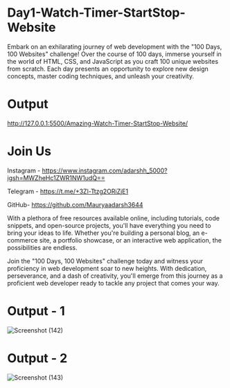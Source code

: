 # Day1-Watch-Timer-StartStop-Website
Embark on an exhilarating journey of web development with the "100 Days, 100 Websites" challenge! Over the course of 100 days, immerse yourself in the world of HTML, CSS, and JavaScript as you craft 100 unique websites from scratch. Each day presents an opportunity to explore new design concepts, master coding techniques, and unleash your creativity.

# Output
   http://127.0.0.1:5500/Amazing-Watch-Timer-StartStop-Website/

# Join Us

Instagram - https://www.instagram.com/adarshh_5000?igsh=MWZheHc1ZWR1NW1udQ==

Telegram - https://t.me/+3Zl-Ttzg2ORiZjE1

GitHub- https://github.com/Mauryaadarsh3644

With a plethora of free resources available online, including tutorials, code snippets, and open-source projects, you'll have everything you need to bring your ideas to life. Whether you're building a personal blog, an e-commerce site, a portfolio showcase, or an interactive web application, the possibilities are endless.

Join the "100 Days, 100 Websites" challenge today and witness your proficiency in web development soar to new heights. With dedication, perseverance, and a dash of creativity, you'll emerge from this journey as a proficient web developer ready to tackle any project that comes your way.

# Output - 1

![Screenshot (142)](https://github.com/QuantumCoding123/Day-64-Amazing-Watch-Timer-StartStop-Website/assets/166281221/cd06c31a-0eb0-4898-bdcb-a4ced4b133f5)

# Output - 2

![Screenshot (143)](https://github.com/QuantumCoding123/Day-64-Amazing-Watch-Timer-StartStop-Website/assets/166281221/ceb612e9-cee0-46c6-b098-fb58196d1343)
